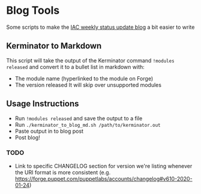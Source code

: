 # Blog Tools
Some scripts to make the [IAC weekly status update blog](https://puppetlabs.github.io/iac/) a bit easier to write
## Kerminator to Markdown
This script will take the output of the Kerminator command `!modules released` and convert it to a bullet list in markdown with:
- The module name (hyperlinked to the module on Forge)
- The version released
It will skip over unsupported modules
## Usage Instructions
- Run `!modules released` and save the output to a file
- Run `./kerminator_to_blog_md.sh /path/to/kerminator.out`
- Paste output in to blog post
- Post blog!
### TODO
- Link to specific CHANGELOG section for version we're listing whenever the URI format is more consistent (e.g. https://forge.puppet.com/puppetlabs/accounts/changelog#v610-2020-01-24)
